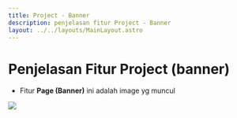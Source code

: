 ```yaml
---
title: Project - Banner
description: penjelasan fitur Project - Banner
layout: ../../layouts/MainLayout.astro
---
```


# Penjelasan Fitur Project (banner)

- Fitur **Page (Banner)** ini adalah image yg muncul

<img class="image-component" src="https://i.im.ge/2023/03/08/7gkNFL.image.png">

